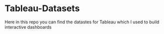 # Tableau-Datasets #        

Here in this repo you can find the datastes for Tableau which I used to build interactive dashboards    
  
  
   
 
  

  
 
 
 
 
